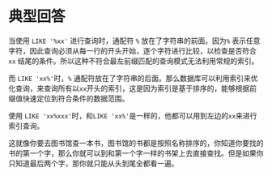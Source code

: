 # 典型回答


当使用 `LIKE '%xx'` 进行查询时，通配符 `%` 放在了字符串的前面。因为`%` 表示任意字符，因此查询必须从每一行的开头开始，逐个字符进行比较，以检查是否符合 `xx` 结尾的条件。所以这种不符合最左前缀匹配的查询模式无法利用常规的索引。



而  `LIKE 'xx%'`时，`%` 通配符放在了字符串的后面。那么数据库可以利用索引来优化查询，来查询所有以`xx`开头的索引，这是因为索引是基于排序的，能够根据前缀值快速定位到符合条件的数据范围。



使用 `LIKE 'xx%xxx'`时，和`LIKE 'xx%'`是一样的，他都可以用到左边的`xx`来进行索引查询。



这就像你要去图书馆查一本书，图书馆的书都是按照名称排序的，你知道你要找的书的第一个字，那么你就可以到和第一个字一样的书架上去直接查找。但是如果你只知道最后两个字，那你就只能从头到尾全都看一遍。

